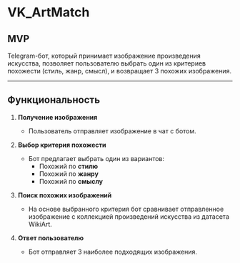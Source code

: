 # VK_ArtMatch

## MVP

Telegram-бот, который принимает изображение произведения искусства, позволяет пользователю выбрать один из критериев похожести (стиль, жанр, смысл), и возвращает 3 похожих изображения.

---

## Функциональность

1. **Получение изображения**
   - Пользователь отправляет изображение в чат с ботом.

2. **Выбор критерия похожести**
   - Бот предлагает выбрать один из вариантов:
     - Похожий по **стилю**
     - Похожий по **жанру**
     - Похожий по **смыслу**

3. **Поиск похожих изображений**
   - На основе выбранного критерия бот сравнивает отправленное изображение с коллекцией произведений искусства из датасета WikiArt.

4. **Ответ пользователю**
   - Бот отправляет 3 наиболее подходящих изображения.
     
